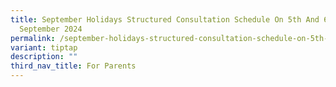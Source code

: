 ```yaml
---
title: September Holidays Structured Consultation Schedule On 5th And 6th
  September 2024
permalink: /september-holidays-structured-consultation-schedule-on-5th-and-6th-september-2024/
variant: tiptap
description: ""
third_nav_title: For Parents
---
```

